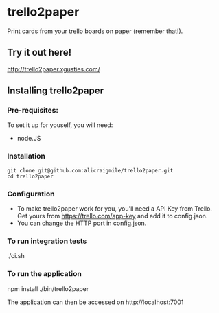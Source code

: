 # trello2paper

Print cards from your trello boards on paper (remember that!).

## Try it out here!

http://trello2paper.xgusties.com/

## Installing trello2paper

### Pre-requisites:

To set it up for youself, you will need:

* node.JS

### Installation

```
git clone git@github.com:alicraigmile/trello2paper.git
cd trello2paper
```

### Configuration

* To make trello2paper work for you, you'll need a API Key from Trello. Get yours from https://trello.com/app-key and add it to config.json.
* You can change the HTTP port in config.json.

### To run integration tests

./ci.sh

### To run the application

npm install
./bin/trello2paper

The application can then be accessed on http://localhost:7001
